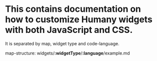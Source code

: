 # This contains documentation on how to customize Humany widgets with both JavaScript and CSS.
It is separated by map, widget type and code-language.

map-structure: widgets/**:widgetType**/**:language**/example.md
